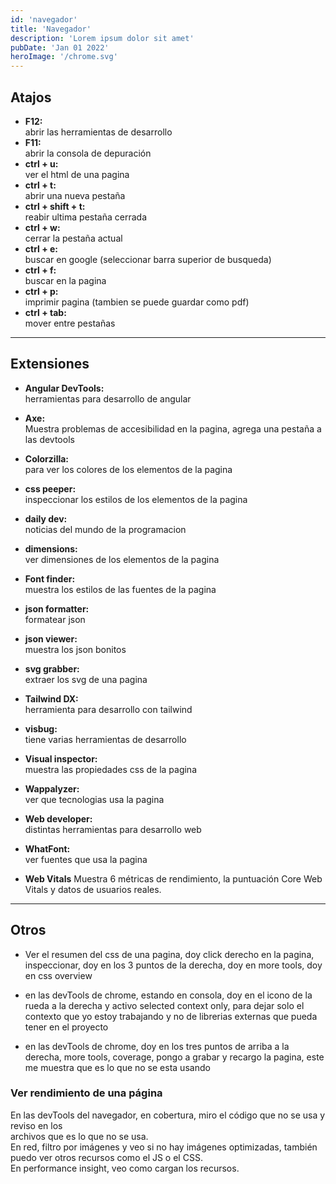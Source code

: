 ```yaml
---
id: 'navegador'
title: 'Navegador'
description: 'Lorem ipsum dolor sit amet'
pubDate: 'Jan 01 2022'
heroImage: '/chrome.svg'
---
```


## Atajos

- **F12:**  
  abrir las herramientas de desarrollo
- **F11:**  
  abrir la consola de depuración
- **ctrl + u:**  
  ver el html de una pagina
- **ctrl + t:**  
  abrir una nueva pestaña
- **ctrl + shift + t:**  
  reabir ultima pestaña cerrada
- **ctrl + w:**  
  cerrar la pestaña actual
- **ctrl + e:**  
  buscar en google (seleccionar barra superior de busqueda)
- **ctrl + f:**  
  buscar en la pagina
- **ctrl + p:**  
  imprimir pagina (tambien se puede guardar como pdf)
- **ctrl + tab:**  
  mover entre pestañas

---

## Extensiones

- **Angular DevTools:**  
  herramientas para desarrollo de angular
- **Axe:**  
  Muestra problemas de accesibilidad en la pagina, agrega una pestaña a las devtools
- **Colorzilla:**  
  para ver los colores de los elementos de la pagina
- **css peeper:**  
  inspeccionar los estilos de los elementos de la pagina
- **daily dev:**  
  noticias del mundo de la programacion
- **dimensions:**  
  ver dimensiones de los elementos de la pagina
- **Font finder:**  
  muestra los estilos de las fuentes de la pagina
- **json formatter:**  
  formatear json
- **json viewer:**  
  muestra los json bonitos
- **svg grabber:**  
  extraer los svg de una pagina
- **Tailwind DX:**  
  herramienta para desarrollo con tailwind
- **visbug:**  
  tiene varias herramientas de desarrollo
- **Visual inspector:**  
  muestra las propiedades css de la pagina
- **Wappalyzer:**  
  ver que tecnologias usa la pagina
- **Web developer:**  
  distintas herramientas para desarrollo web
- **WhatFont:**  
  ver fuentes que usa la pagina

- **Web Vitals**
  Muestra 6 métricas de rendimiento, la puntuación Core Web Vitals y datos de usuarios reales.

---

## Otros

- Ver el resumen del css de una pagina, doy click derecho en la pagina,
  inspeccionar, doy en los 3 puntos de la derecha, doy en more tools,
  doy en css overview

- en las devTools de chrome, estando en consola, doy en el icono de la
  rueda a la derecha y activo selected context only, para dejar solo el
  contexto que yo estoy trabajando y no de librerias externas que pueda
  tener en el proyecto

- en las devTools de chrome, doy en los tres puntos de arriba a la derecha,
  more tools, coverage, pongo a grabar y recargo la pagina, este me muestra
  que es lo que no se esta usando

### Ver rendimiento de una página

En las devTools del navegador, en cobertura, miro el código que no se usa y reviso en los  
archivos que es lo que no se usa.  
En red, filtro por imágenes y veo si no hay imágenes optimizadas, también puedo ver otros
recursos como el JS o el CSS.  
En performance insight, veo como cargan los recursos.
